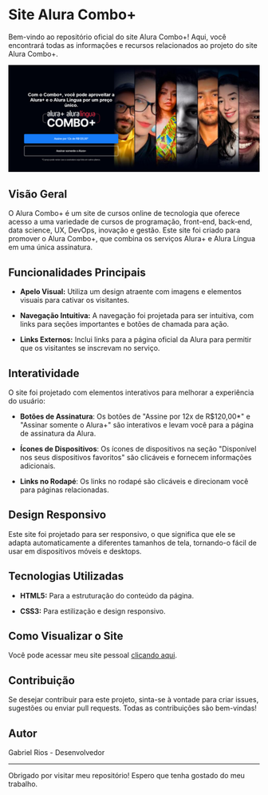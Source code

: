 # Site Alura Combo+

Bem-vindo ao repositório oficial do site Alura Combo+! Aqui, você encontrará todas as informações e recursos relacionados ao projeto do site Alura Combo+.

![Screenshot do Site](./assets/screencapture-biel1895-github-io-aluraplus-2023-09-22-01_47_23.png)

## Visão Geral

O Alura Combo+ é um site de cursos online de tecnologia que oferece acesso a uma variedade de cursos de programação, front-end, back-end, data science, UX, DevOps, inovação e gestão. Este site foi criado para promover o Alura Combo+, que combina os serviços Alura+ e Alura Língua em uma única assinatura.

## Funcionalidades Principais

- **Apelo Visual:** Utiliza um design atraente com imagens e elementos visuais para cativar os visitantes.

- **Navegação Intuitiva:** A navegação foi projetada para ser intuitiva, com links para seções importantes e botões de chamada para ação.

- **Links Externos:** Inclui links para a página oficial da Alura para permitir que os visitantes se inscrevam no serviço.

## Interatividade

O site foi projetado com elementos interativos para melhorar a experiência do usuário:

- **Botões de Assinatura**: Os botões de "Assine por 12x de R$120,00\*" e "Assinar somente o Alura+" são interativos e levam você para a página de assinatura da Alura.

- **Ícones de Dispositivos**: Os ícones de dispositivos na seção "Disponível nos seus dispositivos favoritos" são clicáveis e fornecem informações adicionais.

- **Links no Rodapé**: Os links no rodapé são clicáveis e direcionam você para páginas relacionadas.

## Design Responsivo

Este site foi projetado para ser responsivo, o que significa que ele se adapta automaticamente a diferentes tamanhos de tela, tornando-o fácil de usar em dispositivos móveis e desktops.

## Tecnologias Utilizadas

- **HTML5:** Para a estruturação do conteúdo da página.

- **CSS3:** Para estilização e design responsivo.

## Como Visualizar o Site

Você pode acessar meu site pessoal [clicando aqui](https://biel1895.github.io/aluraplus/).

## Contribuição

Se desejar contribuir para este projeto, sinta-se à vontade para criar issues, sugestões ou enviar pull requests. Todas as contribuições são bem-vindas!

## Autor

Gabriel Rios - Desenvolvedor

---

Obrigado por visitar meu repositório! Espero que tenha gostado do meu trabalho.
